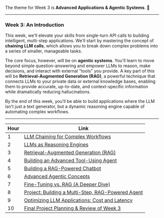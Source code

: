 The theme for Week 3 is **Advanced Applications & Agentic Systems**. 🤖

***

### Week 3: An Introduction

This week, we'll elevate your skills from single-turn API calls to building intelligent, multi-step applications. We'll start by mastering the concept of **chaining LLM calls**, which allows you to break down complex problems into a series of smaller, manageable tasks.

The core focus, however, will be on **agentic systems**. You'll learn to move beyond simple question-answering and empower LLMs to reason, make decisions, and interact with external "tools" you provide. A key part of this will be **Retrieval-Augmented Generation (RAG)**, a powerful technique that connects LLMs to your private data or external knowledge bases, enabling them to provide accurate, up-to-date, and context-specific information while dramatically reducing hallucinations.

By the end of this week, you'll be able to build applications where the LLM isn't just a text generator, but a dynamic reasoning engine capable of automating complex workflows.

---

| Hour | Link |
|------|------|
| 1    | [LLM Chaining for Complex Workflows](01.md) |
| 2    | [LLMs as Reasoning Engines](02.md)|
| 3    | [Retrieval-Augmented Generation (RAG)](03.md)|
| 4    | [Building an Advanced Tool-Using Agent](04.md) |
| 5    | [Building a RAG-Powered Chatbot](05.md) |
| 6    | [Advanced Agentic Concepts](06.md) |
| 7    | [Fine-Tuning vs. RAG (A Deeper Dive)](07.md) |
| 8    | [Project: Building a Multi-Step, RAG-Powered Agent](08.md) |
| 9    | [Optimizing LLM Applications: Cost and Latency](09.md) |
| 10   | [Final Project Planning & Review of Week 3](10.md) |
